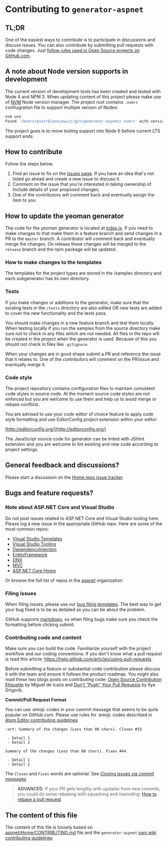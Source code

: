 # Contributing to `generator-aspnet`

## TL;DR

One of the easiest ways to contribute is to participate in discussions and discuss issues. You can also contribute by submitting pull requests with code changes. Just [follow rules used in Open Source projects on GitHub.com](https://guides.github.com/activities/contributing-to-open-source/).

## A note about Node version supports in development

The current version of development tools has been created and tested with Node 4 and NPM 3. When updating content of this project please make use of [NVM](https://github.com/creationix/nvm) Node version manager. The project root contains `.nvmrc` confiugration file to support multiple version of Nodes:

```bash
nvm use
Found '/Users/piotrblazejewicz/git/generator-aspnet/.nvmrc' with version <lts/argon>
```

The project goes is to move tooling support into Node 6 before current LTS support ends.

## How to contribute
Follow the steps below.

1. Find an issue to fix on the [issues page](https://github.com/OmniSharp/generator-aspnet/issues). If you have an idea that's not listed go ahead and create a new issue to discuss it.
1. Comment on the issue that you're interested in taking ownership of. Include details of your proposed changes.
1. One of the contributors will comment back and eventually assign the item to you

## How to update the yeoman generator

The code for the yeoman generator is located at [index.js](https://github.com/OmniSharp/generator-aspnet/blob/master/app/index.js). If you need to make changes to that make them in a feature branch and send changes in a PR to the `master` branch. A contributor will comment back and eventually merge the changes. On release these changes will be merged to the `release` branch and the npm package will be updated.

### How to make changes to the templates
The templates for the project types are stored in the /samples directory and each subgenerator has its own directory.

### Tests
If you make changes or additions to the generator, make sure that the existing tests in the `/tests` directory are also edited OR new tests are added to cover the new functionality and the tests pass.

You should make changes in a new feature branch and test them locally. When testing locally if you run the samples from the source directory make sure not to check in any files which are not needed. All files in the repo will be created in the project when the generator is used. Because of this you should not check in files like `.gitignore`.

When your changes are in good shape submit a PR and reference the issue that it relates to. One of the contributors will comment on the PR/issue and eventually merge it.

### Code style
The project repository contains configuration files to maintain consistent code styles in source code. At the moment source code styles are not enforced but you are welcome to use them and help us to avoid merge or rebase conflicts.

You are advised to use your code editor of choice feature to apply code style formatting and use EditorConfig project extension within your editor:

[http://editorconfig.org/](http://editorconfig.org/)

The JavaScript source code for generator can be linted with JSHint extension and you are welcome to lint existing and new code according to project settings.

## General feedback and discussions?
Please start a discussion on the [Home repo issue tracker](https://github.com/aspnet/Home/issues).

## Bugs and feature requests?

### Note about ASP.NET Core and Visual Studio

Do not post issues related to ASP.NET Core and Visual Studio tooling here. Please log a new issue in the appropriate GitHub repo. Here are some of the most common repos:

* [Visual Studio Templates](https://github.com/aspnet/Templates)
* [Visual Studio Tooling](https://github.com/aspnet/Tooling)
* [DependencyInjection](https://github.com/aspnet/DependencyInjection)
* [EntityFramework](https://github.com/aspnet/EntityFramework)
* [DNX](https://github.com/aspnet/dnx)
* [MVC](https://github.com/aspnet/Mvc)
* [ASP.NET Core Home](https://github.com/aspnet/Home)

Or browse the full list of repos in the [aspnet](https://github.com/aspnet/) organization.

### Filing issues
When filing issues, please use our [bug filing templates](https://github.com/aspnet/Home/wiki/Functional-bug-template).
The best way to get your bug fixed is to be as detailed as you can be about the problem.

GitHub supports [markdown](https://help.github.com/articles/github-flavored-markdown/), so when filing bugs make sure you check the formatting before clicking submit.

### Contributing code and content

Make sure you can build the code. Familiarize yourself with the project workflow and our coding conventions. If you don't know what a pull request is read this article: https://help.github.com/articles/using-pull-requests.

Before submitting a feature or substantial code contribution please discuss it with the team and ensure it follows the product roadmap. You might also read these two blogs posts on contributing code: [Open Source Contribution Etiquette](http://tirania.org/blog/archive/2010/Dec-31.html) by Miguel de Icaza and [Don't "Push" Your Pull Requests](https://www.igvita.com/2011/12/19/dont-push-your-pull-requests/) by Ilya Grigorik.

**Commit/Pull Request Format**

You can use :emoji: codes in your commit message that seems to be quite popular on GitHub.com. Please use rules for :emoji: codes described in [Atom Editor contributing guidelines](https://github.com/atom/atom/blob/master/CONTRIBUTING.md#git-commit-messages)

```
:art: Summary of the changes (Less than 80 chars). Closes #33

 - Detail 1
 - Detail 2
```

```
Summary of the changes (Less than 80 chars). Fixes #44

 - Detail 1
 - Detail 2
```

The `Closes` and `Fixes` words are optional. See [Closing issues via commit messages](https://help.github.com/articles/closing-issues-via-commit-messages/)

> __ADVANCED__:
If your PR gets lengthy with updates from new commits, you could do some rebasing with squashing and rewording: [How to rebase a pull request](https://github.com/edx/edx-platform/wiki/How-to-Rebase-a-Pull-Request#squash-your-changes)

## The content of this file

The content of this file is loosely based on [aspnet/Home/CONTRIBUTING.md](https://github.com/aspnet/Home/blob/dev/CONTRIBUTING.md) file and the `generator-aspnet` [own wiki contributing guidelines](https://github.com/OmniSharp/generator-aspnet/wiki/How-to-Contribute)
